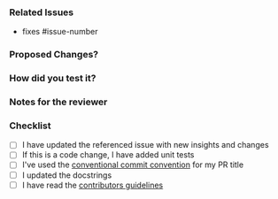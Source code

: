 ### Related Issues
- fixes #issue-number

### Proposed Changes?
 <!--- In case of a bug: Describe what caused the issue and how you solved it-->

### How did you test it?
<!-- unit tests, integration tests, manual verification, instructions for manual tests -->

### Notes for the reviewer
<!-- E.g. point out section where the reviewer  -->

### Checklist
- [ ] I have updated the referenced issue with new insights and changes
- [ ] If this is a code change, I have added unit tests
- [ ] I've used the [conventional commit convention](https://www.conventionalcommits.org/en/v1.0.0/) for my PR title
- [ ] I updated the docstrings
- [ ] I have read the [contributors guidelines](https://github.com/deepset-ai/haystack/blob/master/CONTRIBUTING.md)
